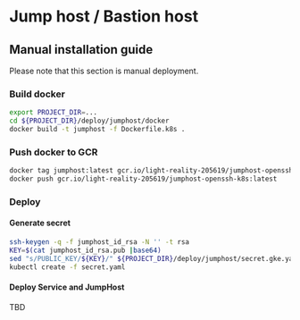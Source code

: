 
# Jump host / Bastion host

## Manual installation guide

Please note that this section is manual deployment.

### Build docker

```bash
export PROJECT_DIR=...
cd ${PROJECT_DIR}/deploy/jumphost/docker
docker build -t jumphost -f Dockerfile.k8s .
```
 
### Push docker to GCR

```bash
docker tag jumphost:latest gcr.io/light-reality-205619/jumphost-openssh-k8s:latest
docker push gcr.io/light-reality-205619/jumphost-openssh-k8s:latest
```

### Deploy

#### Generate secret

```bash
ssh-keygen -q -f jumphost_id_rsa -N '' -t rsa
KEY=$(cat jumphost_id_rsa.pub |base64)
sed "s/PUBLIC_KEY/${KEY}/" ${PROJECT_DIR}/deploy/jumphost/secret.gke.yaml	> secret.yaml
kubectl create -f secret.yaml
```

#### Deploy Service and JumpHost

TBD